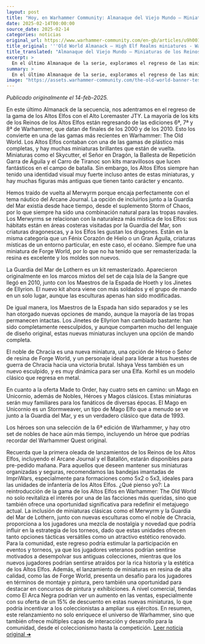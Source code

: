```yaml
---
layout: post
title: "Hoy, en Warhammer Community: Almanaque del Viejo Mundo – Miniaturas de los Reinos de los Altos Elfos - Comunidad Warhammer"
date: 2025-02-14T00:00:00
source_date: 2025-02-14
categories: noticias
original_url: https://www.warhammer-community.com/en-gb/articles/u9h0019a/old-world-almanack-high-elf-realms-miniatures/
title_original: '''Old World Almanack – High Elf Realms miniatures - Warhammer Community'''
title_translated: "Almanaque del Viejo Mundo – Miniaturas de los Reinos de los Altos Elfos - Comunidad Warhammer"
excerpt: >
  En el último Almanaque de la serie, exploramos el regreso de las miniaturas de los Reinos de los Altos Elfos con el Gran Maestro JTY. Esta colección, que abarca desde las ediciones 6ª a la 8ª de Warhammer, trae de vuelta modelos icónicos como el Skycutter y el Lord en Dragón. Además, se reintroducen criaturas místicas como el Merwyrm, que encajan perfectamente en el tema náutico del Arcane Journal. Con nuevas y remasterizadas opciones de comando para unidades clásicas como la Guardia del Mar de Lothern y los Maestros de la Espada, esta colección promete revitalizar las mesas de juego con su rica historia y detallado diseño. ¡No te pierdas la primera ola de lanzamientos que estará disponible para pre-pedidos mañana!
summary: >
  En el último Almanaque de la serie, exploramos el regreso de las miniaturas de los Reinos de los Altos Elfos con el Gran Maestro JTY. Esta colección, que abarca desde las ediciones 6ª a la 8ª de Warhammer, trae de vuelta modelos icónicos como el Skycutter y el Lord en Dragón. Además, se reintroducen criaturas místicas como el Merwyrm, que encajan perfectamente en el tema náutico del Arcane Journal. Con nuevas y remasterizadas opciones de comando para unidades clásicas como la Guardia del Mar de Lothern y los Maestros de la Espada, esta colección promete revitalizar las mesas de juego con su rica historia y detallado diseño. ¡No te pierdas la primera ola de lanzamientos que estará disponible para pre-pedidos mañana!
image: "https://assets.warhammer-community.com/the-old-world-banner-test.jpg"
---
```


*Publicado originalmente el 14-feb-2025.*

En este último Almanack de la secuencia, nos adentramos en el regreso de la gama de los Altos Elfos con el Alto Loremaster JTY. La mayoría de los kits de los Reinos de los Altos Elfos están regresando de las ediciones 6ª, 7ª y 8ª de Warhammer, que datan de finales de los 2000 y de los 2010. Esto los convierte en una de las gamas más recientes en Warhammer: The Old World. Los Altos Elfos contaban con una de las gamas de plástico más completas, y hay muchas miniaturas brillantes que están de vuelta. Miniaturas como el Skycutter, el Señor en Dragón, la Ballesta de Repetición Garra de Águila y el Carro de Tiranoc son kits maravillosos que lucen fantásticos en el campo de batalla. Sin embargo, los Altos Elfos siempre han tenido una identidad visual muy fuerte incluso antes de estas miniaturas, y hay muchas figuras más antiguas que tienen tanto carácter y encanto.

Hemos traído de vuelta al Merwyrm porque encaja perfectamente con el tema náutico del Arcane Journal. La opción de incluirlos junto a la Guardia del Mar existía desde hace tiempo, desde el suplemento Storm of Chaos, por lo que siempre ha sido una combinación natural para las tropas navales. Los Merwyrms se relacionan con la naturaleza más mística de los Elfos: sus hábitats están en áreas costeras visitadas por la Guardia del Mar, son criaturas dragonescas, y a los Elfos les gustan los dragones. Están en la misma categoría que un Fénix Corazón de Hielo o un Gran Águila, criaturas místicas de un entorno particular, en este caso, el océano. Siempre fue una miniatura de Forge World, por lo que no ha tenido que ser remasterizada: la resina es excelente y los moldes son nuevos.

La Guardia del Mar de Lothern es un kit remasterizado. Aparecieron originalmente en los marcos mixtos del set de caja Isla de la Sangre que llegó en 2010, junto con los Maestros de la Espada de Hoeth y los Jinetes de Ellyrion. El nuevo kit ahora viene con más soldados y el grupo de mando en un solo lugar, aunque las esculturas apenas han sido modificadas.

De igual manera, los Maestros de la Espada han sido separados y se les han otorgado nuevas opciones de mando, aunque la mayoría de las tropas permanecen intactas. Los Jinetes de Ellyrion han cambiado bastante: han sido completamente reesculpidos, y aunque comparten mucho del lenguaje de diseño original, estas nuevas miniaturas incluyen una opción de mando completa.

El noble de Chracia es una nueva miniatura, una opción de Héroe o Señor de resina de Forge World, y un personaje ideal para liderar a tus huestes de guerra de Chracia hacia una victoria brutal. Ishaya Vess también es un nuevo esculpido, y es muy dinámica para ser una Elfa. Korhil es un modelo clásico que regresa en metal.

En cuanto a la oferta Made to Order, hay cuatro sets en camino: un Mago en Unicornio, además de Nobles, Héroes y Magos clásicos. Estas miniaturas serán muy familiares para los fanáticos de diversas épocas. El Mago en Unicornio es un Stormweaver, un tipo de Mago Elfo que a menudo se ve junto a la Guardia del Mar, y es un verdadero clásico que data de 1993.

Los héroes son una selección de la 6ª edición de Warhammer, y hay otro set de nobles de hace aún más tiempo, incluyendo un héroe que podrías recordar del Warhammer Quest original.

Recuerda que la primera oleada de lanzamientos de los Reinos de los Altos Elfos, incluyendo el Arcane Journal y el Batallón, estarán disponibles para pre-pedido mañana. Para aquellos que deseen mantener sus miniaturas organizadas y seguras, recomendamos las bandejas imantadas de ImpriWars, especialmente para formaciones como 5x2 o 5x3, ideales para las unidades de infantería de los Altos Elfos.
¿Qué pienso yo?: La reintroducción de la gama de los Altos Elfos en Warhammer: The Old World no solo revitaliza el interés por una de las facciones más queridas, sino que también ofrece una oportunidad significativa para redefinir el metajuego actual. La inclusión de miniaturas clásicas como el Merwyrm y la Guardia del Mar de Lothern, junto con nuevas esculturas como el noble de Chracia, proporciona a los jugadores una mezcla de nostalgia y novedad que podría influir en la estrategia de los torneos, dado que estas unidades ofrecen tanto opciones tácticas versátiles como un atractivo estético renovado. Para la comunidad, este regreso podría estimular la participación en eventos y torneos, ya que los jugadores veteranos podrían sentirse motivados a desempolvar sus antiguas colecciones, mientras que los nuevos jugadores podrían sentirse atraídos por la rica historia y la estética de los Altos Elfos. Además, el lanzamiento de miniaturas en resina de alta calidad, como las de Forge World, presenta un desafío para los jugadores en términos de montaje y pintura, pero también una oportunidad para destacar en concursos de pintura y exhibiciones. A nivel comercial, tiendas como El Arca Negra podrían ver un aumento en las ventas, especialmente con su oferta de un 15% de descuento en estas nuevas miniaturas, lo que podría incentivar a los coleccionistas a ampliar sus ejércitos. En resumen, este relanzamiento no solo enriquece el universo de Warhammer, sino que también ofrece múltiples capas de interacción y desarrollo para la comunidad, desde el coleccionismo hasta la competición.
[Leer noticia original ➜](https://www.warhammer-community.com/en-gb/articles/u9h0019a/old-world-almanack-high-elf-realms-miniatures/)
